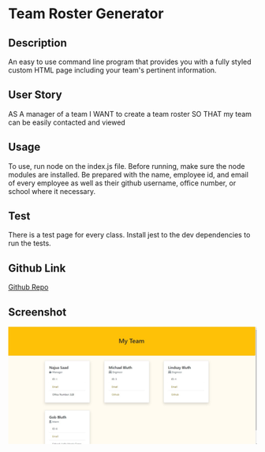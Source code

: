 # Team Roster Generator

## Description
An easy to use command line program that provides you with a fully styled custom HTML page including your team's pertinent information.

## User Story
AS A manager of a team
I WANT to create a team roster
SO THAT my team can be easily contacted and viewed

## Usage
To use, run node on the index.js file. Before running, make sure the node modules are installed. Be prepared with the name, employee id, and email of every employee as well as their github username, office number, or school where it necessary.

## Test
There is a test page for every class. Install jest to the dev dependencies to run the tests.

## Github Link
[Github Repo](https://github.com/najuasaad/TeamRosterGenerator)

## Screenshot
![screenshot](images/teamroster.jpg)
